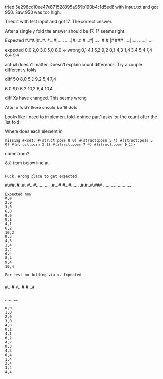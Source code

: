 tried 6e298cd10ee47e871528395a959b190b4c1d5ed8 with input.txt and got 950. Saw 950 was too high.

Tried it with test input and got 17. The correct answer.

After a single y fold the answer should be 17. 17 seems right.

Expected
#.##.|#..#.
#...#|.....
.....|#...#
#...#|.....
.#.#.|#.###
.....|.....
.....|.....

expected
0,0
2,0
3,0
5,0
8,0 <- wrong
0,1
4,1
5,2
9,2
0,3
4,3
1,4
3,4
5,4
7,4
8,4
9,4

actual
doesn't matter. Doesn't explain count difference. Try a couple different y folds

diff
5,0
8,0
5,2
9,2
5,4
7,4


6,0
9,0
6,2
10,2
6,4
10,4

diff
Xs have changed. This seems wrong

After x fold? there should be 16 dots

Looks like I need to implement fold-x since part1 asks for the count after the 1st fold

Where does each element in
```
missing #<set: #(struct:posn 8 0) #(struct:posn 5 4) #(struct:posn 5 0) #(struct:posn 5 2) #(struct:posn 7 4) #(struct:posn 9 2)>
```

come from?

8,0 from below line at 
```

Fuck. Wrong place to get expected

```
#.##..#..#. 
#...#......
......#...#
#...#......
.#.#..#.###
...........
...........
```
Expected now
0,0
2,0
3,0
6,0
9,0
0,1
4,1
6,2
10,2
0,3
4,3
1,4
3,4
6,4
8,4
9,4
10,4

For test on folding via x. Expected
```
#####
#...#
#...#
#...#
#####
.....
.....

```
0,0
1,0
2,0
3,0
4,0
0,1
4,1
0,2
4,2
0,3
4,3
0,4
1,4
2,4
3,4
4,4
